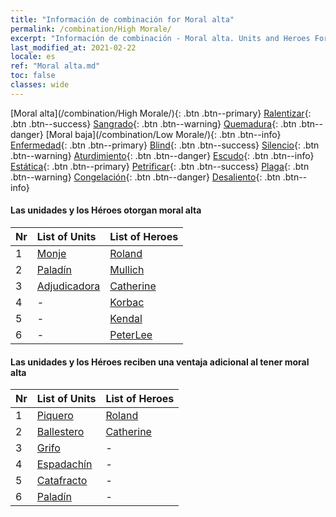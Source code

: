 ```yaml
---
title: "Información de combinación for Moral alta"
permalink: /combination/High Morale/
excerpt: "Información de combinación - Moral alta. Units and Heroes Formation."
last_modified_at: 2021-02-22
locale: es
ref: "Moral alta.md"
toc: false
classes: wide
---
```


  [Moral alta](/combination/High Morale/){: .btn .btn--primary} [Ralentizar](/combination/Slow/){: .btn .btn--success} [Sangrado](/combination/Bleeding/){: .btn .btn--warning} [Quemadura](/combination/Burning/){: .btn .btn--danger} [Moral baja](/combination/Low Morale/){: .btn .btn--info} [Enfermedad](/combination/Disease/){: .btn .btn--primary} [Blind](/combination/Blind/){: .btn .btn--success} [Silencio](/combination/Silence/){: .btn .btn--warning} [Aturdimiento](/combination/Stun/){: .btn .btn--danger} [Escudo](/combination/Shield/){: .btn .btn--info} [Estática](/combination/Static/){: .btn .btn--primary} [Petrificar](/combination/Petrify/){: .btn .btn--success} [Plaga](/combination/Plague/){: .btn .btn--warning} [Congelación](/combination/Freeze/){: .btn .btn--danger} [Desaliento](/combination/Deterrence/){: .btn .btn--info} 


#### Las unidades y los Héroes otorgan moral alta

  | Nr |  List of Units  | List of Heroes | 
  |:---|:----------------|:---------------| 
  | 1 | [Monje](/units/Monje/) | [Roland](/heroes/Roland/) |
  | 2 | [Paladín](/units/Paladín/) | [Mullich](/heroes/Mullich/) |
  | 3 | [Adjudicadora](/units/Adjudicadora/) | [Catherine](/heroes/Catherine/) |
  | 4 | - | [Korbac](/heroes/Korbac/) |
  | 5 | - | [Kendal](/heroes/Kendal/) |
  | 6 | - | [PeterLee](/heroes/PeterLee/) |


#### Las unidades y los Héroes reciben una ventaja adicional al tener moral alta

  | Nr |  List of Units  | List of Heroes | 
  |:---|:----------------|:---------------| 
  | 1 | [Piquero](/units/Piquero/) | [Roland](/heroes/Roland/) |
  | 2 | [Ballestero](/units/Ballestero/) | [Catherine](/heroes/Catherine/) |
  | 3 | [Grifo](/units/Grifo/) | - |
  | 4 | [Espadachín](/units/Espadachín/) | - |
  | 5 | [Catafracto](/units/Catafracto/) | - |
  | 6 | [Paladín](/units/Paladín/) | - |
